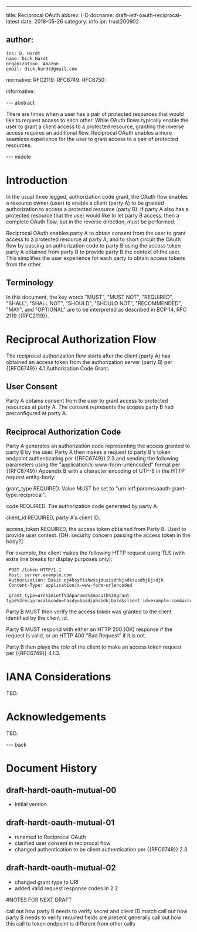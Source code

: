 ---
title: Reciprocal OAuth
abbrev: I-D
docname: draft-ietf-oauth-reciprocal-latest
date: 2018-05-26
category: info
ipr: trust200902

author:
 -
    ins: D. Hardt
    name: Dick Hardt
    organization: Amazon
    email: dick.hardt@gmail.com

normative:
  RFC2119:
  RFC6749:
  RFC6750:

informative:

--- abstract

There are times when a user has a pair of protected resources that would like to request access to each other. While OAuth flows typically enable the user to grant a client access to a protected resource, granting the inverse access requires an additional flow. Reciprocal OAuth enables a more seamless experience for the user to grant access to a pair of protected resources.

--- middle

# Introduction

In the usual three legged, authorization code grant, the OAuth flow enables a resource owner (user) to enable a client (party A) to be granted authorization to access a protected resource (party B). If party A also has a protected resource that the user would like to let party B access, then a complete OAuth flow, but in the reverse direction, must be performed. 


Reciprocal OAuth enables party A to obtain consent from the user to grant access to a protected resource at party A, and to short circuit the OAuth flow by passing an authorization code to party B using the access token party A obtained from party B to provide party B the context of the user. This simplifies the user experience for each party to obtain access tokens from the other.

## Terminology

In this document, the key words "MUST", "MUST NOT", "REQUIRED",
"SHALL", "SHALL NOT", "SHOULD", "SHOULD NOT", "RECOMMENDED", "MAY",
and "OPTIONAL" are to be interpreted as described in BCP 14, RFC 2119
{{RFC2119}}.

# Reciprocal Authorization Flow

The reciprocal authorization flow starts after the client (party A) has obtained an access token from the authorization server (party B) per {{RFC6749}} 4.1 Authorization Code Grant. 

## User Consent
Party A obtains consent from the user to grant access to protected resources at party A. The consent represents the scopes party B had preconfigured at party A.

## Reciprocal Authorization Code
Party A generates an authorization code representing the access granted to party B by the user. Party A then makes a request to party B's token endpoint authenticating per {{RFC6749}} 2.3 and sending the following parameters using the "application/x-www-form-urlencoded" format per {{RFC6749}} Appendix B with a character encoding of UTF-8 in the HTTP request entity-body:

   grant_type
         REQUIRED.  Value MUST be set to "urn:ietf:params:oauth:grant-type:reciprocal". 

   code
         REQUIRED.  The authorization code generated by party A.

   client_id
         REQUIRED, party A'a client ID.

   access_token
         REQUIRED, the access token obtained from Party B. Used to provide user context. 
         [DH: security concern passing the access token in the body?] 


For example, the client makes the following HTTP request using TLS
   (with extra line breaks for display purposes only):

     POST /token HTTP/1.1
     Host: server.example.com
     Authorization: Basic ej4hsyfishwssjdusisdhkjsdksusdhjkjsdjk
     Content-Type: application/x-www-form-urlencoded

     grant_type=urn%3Aietf%3Aparams%3Aoauth%3Agrant-type%3reciprocal&code=hasdyubasdjahsbdkjbasd&client_id=example.com&access_token=sadadojsadlkjasdkljxxlkjdas



Party B MUST then verify the access token was granted to the client identified by the client_id.

Party B MUST respond with either an HTTP 200 (OK) response if the request is valid, or an HTTP 400 "Bad Request" if it is not.

Party B then plays the role of the client to make an access token request per {{RFC6749}} 4.1.3. 

# IANA Considerations

TBD.

# Acknowledgements

TBD.

--- back

# Document History

## draft-hardt-oauth-mutual-00

- Initial version.

## draft-hardt-oauth-mutual-01

- renamed to Reciprocal OAuth
- clarified user consent in reciprocal flow
- changed authentication to be client authentication per {{RFC6749}} 2.3

## draft-hardt-oauth-mutual-02

- changed grant type to URI
- added valid request response codes in 2.2

#NOTES FOR NEXT DRAFT

call out how party B needs to verify secret and client ID match
call out how party B needs to verify required fields are present
generally call out how this call to token endpoint is different from other calls



